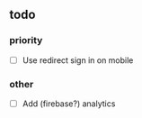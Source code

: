 ## todo

### priority

- [ ] Use redirect sign in on mobile

### other

- [ ] Add (firebase?) analytics
